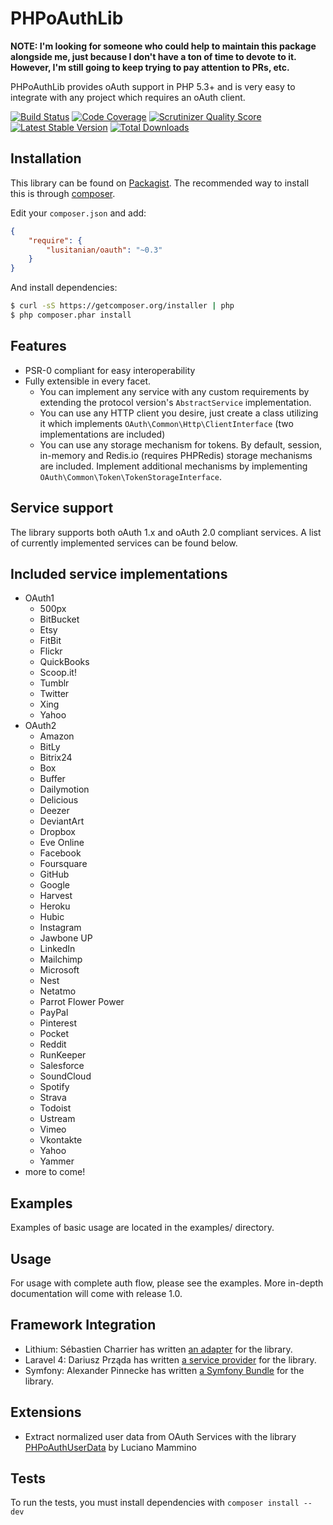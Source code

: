 PHPoAuthLib
===========
**NOTE: I'm looking for someone who could help to maintain this package alongside me, just because I don't have a ton of time to devote to it. However, I'm still going to keep trying to pay attention to PRs, etc.**

PHPoAuthLib provides oAuth support in PHP 5.3+ and is very easy to integrate with any project which requires an oAuth client.

[![Build Status](https://travis-ci.org/Lusitanian/PHPoAuthLib.png?branch=master)](https://travis-ci.org/Lusitanian/PHPoAuthLib)
[![Code Coverage](https://scrutinizer-ci.com/g/Lusitanian/PHPoAuthLib/badges/coverage.png?s=a0a15bebfda49e79f9ce289b00c6dfebd18fc98e)](https://scrutinizer-ci.com/g/Lusitanian/PHPoAuthLib/)
[![Scrutinizer Quality Score](https://scrutinizer-ci.com/g/Lusitanian/PHPoAuthLib/badges/quality-score.png?s=c5976d2fefceb501f0d886c1a5bf087e69b44533)](https://scrutinizer-ci.com/g/Lusitanian/PHPoAuthLib/)
[![Latest Stable Version](https://poser.pugx.org/lusitanian/oauth/v/stable.png)](https://packagist.org/packages/lusitanian/oauth)
[![Total Downloads](https://poser.pugx.org/lusitanian/oauth/downloads.png)](https://packagist.org/packages/lusitanian/oauth)

Installation
------------
This library can be found on [Packagist](https://packagist.org/packages/lusitanian/oauth).
The recommended way to install this is through [composer](http://getcomposer.org).

Edit your `composer.json` and add:

```json
{
    "require": {
        "lusitanian/oauth": "~0.3"
    }
}
```

And install dependencies:

```bash
$ curl -sS https://getcomposer.org/installer | php
$ php composer.phar install
```

Features
--------
- PSR-0 compliant for easy interoperability
- Fully extensible in every facet.
    - You can implement any service with any custom requirements by extending the protocol version's `AbstractService` implementation.
    - You can use any HTTP client you desire, just create a class utilizing it which implements `OAuth\Common\Http\ClientInterface` (two implementations are included)
    - You can use any storage mechanism for tokens. By default, session, in-memory and Redis.io (requires PHPRedis) storage mechanisms are included. Implement additional mechanisms by implementing `OAuth\Common\Token\TokenStorageInterface`.

Service support
---------------
The library supports both oAuth 1.x and oAuth 2.0 compliant services. A list of currently implemented services can be found below.

Included service implementations
--------------------------------
- OAuth1
    - 500px
    - BitBucket
    - Etsy
    - FitBit
    - Flickr
    - QuickBooks
    - Scoop.it!
    - Tumblr
    - Twitter
    - Xing
    - Yahoo
- OAuth2
    - Amazon
    - BitLy
    - Bitrix24
    - Box
    - Buffer
    - Dailymotion
    - Delicious
    - Deezer
    - DeviantArt
    - Dropbox
    - Eve Online
    - Facebook
    - Foursquare
    - GitHub
    - Google
    - Harvest
    - Heroku
    - Hubic
    - Instagram
    - Jawbone UP
    - LinkedIn
    - Mailchimp
    - Microsoft
    - Nest
    - Netatmo
    - Parrot Flower Power
    - PayPal
    - Pinterest
    - Pocket
    - Reddit
    - RunKeeper
    - Salesforce
    - SoundCloud
    - Spotify
    - Strava
    - Todoist
    - Ustream
    - Vimeo
    - Vkontakte
    - Yahoo
    - Yammer
- more to come!

Examples
--------
Examples of basic usage are located in the examples/ directory.

Usage
------
For usage with complete auth flow, please see the examples. More in-depth documentation will come with release 1.0.

Framework Integration
---------------------
* Lithium: Sébastien Charrier has written [an adapter](https://github.com/scharrier/li3_socialauth) for the library.
* Laravel 4: Dariusz Prząda has written [a service provider](https://github.com/artdarek/oauth-4-laravel) for the library.
* Symfony: Alexander Pinnecke has written [a Symfony Bundle](https://github.com/apinnecke/OAuthBundle) for the library.

Extensions
----------
* Extract normalized user data from OAuth Services with the library [PHPoAuthUserData](https://github.com/Oryzone/PHPoAuthUserData) by Luciano Mammino

Tests
------
To run the tests, you must install dependencies with `composer install --dev`
